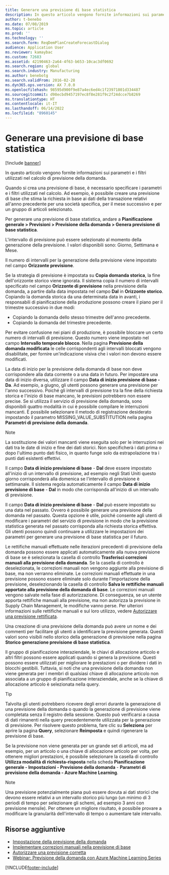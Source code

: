 ```yaml
---
title: Generare una previsione di base statistica
description: In questo articolo vengono fornite informazioni sui parametri e i filtri utilizzati nel calcolo di previsione della domanda.
author: t-benebo
ms.date: 07/08/2019
ms.topic: article
ms.prod: ''
ms.technology: ''
ms.search.form: ReqDemPlanCreateForecastDialog
audience: Application User
ms.reviewer: kamaybac
ms.custom: 72683
ms.assetid: 42190463-2a64-4f63-b653-10cac3df0692
ms.search.region: global
ms.search.industry: Manufacturing
ms.author: benebotg
ms.search.validFrom: 2016-02-28
ms.dyn365.ops.version: AX 7.0.0
ms.openlocfilehash: 98595d900f9e87a4ec6ed4c1f23971801d334487
ms.sourcegitcommit: d98ecbd9457197ec8f8e281f9c2f24dcce7b8269
ms.translationtype: HT
ms.contentlocale: it-IT
ms.lasthandoff: 06/14/2022
ms.locfileid: "8960145"
---
```

# <a name="generate-a-statistical-baseline-forecast"></a>Generare una previsione di base statistica

[!include [banner](../includes/banner.md)]

In questo articolo vengono fornite informazioni sui parametri e i filtri utilizzati nel calcolo di previsione della domanda. 

Quando si crea una previsione di base, è necessario specificare i parametri e i filtri utilizzati nel calcolo. Ad esempio, è possibile creare una previsione di base che stima la richiesta in base ai dati della transazione relativi all'anno precedente per una società specifica, per il mese successivo e per un gruppo di articoli selezionato. 

Per generare una previsione di base statistica, andare a **Pianificazione generale &gt;  Previsioni &gt; Previsione della domanda &gt; Genera previsione di base statistica**. 

L'intervallo di previsione può essere selezionato al momento della generazione della previsione. I valori disponibili sono: Giorno, Settimana e Mese. 

Il numero di intervalli per la generazione della previsione viene impostato nel campo **Orizzonte previsione**. 

Se la strategia di previsione è impostata su **Copia domanda storica**, la fine dell'orizzonte storico viene ignorata. Il sistema copia il numero di intervalli specificato nel campo **Orizzonte di previsione** nella previsione della domanda, a partire dalla data impostata nel campo **Dal** in **Orizzonte storico**. Copiando la domanda storica da una determinata data in avanti, i responsabili di pianificazione della produzione possono creare il piano per il trimestre successivo in due modi:

-   Copiando la domanda dello stesso trimestre dell'anno precedente.
-   Copiando la domanda del trimestre precedente.

Per evitare confusione nei piani di produzione, è possibile bloccare un certo numero di intervalli di previsione. Questo numero viene impostato nel campo **Intervallo temporale blocco**. Nella pagina **Previsione della domanda modificata** le celle corrispondenti agli intervalli bloccati vengono disabilitate, per fornire un'indicazione visiva che i valori non devono essere modificati. 

La data di inizio per la previsione della domanda di base non deve corrispondere alla data corrente o a una data in futuro. Per impostare una data di inizio diversa, utilizzare il campo **Data di inizio previsione di base - Da**. Ad esempio, a giugno, gli utenti possono generare una previsione per l'anno successivo. Poiché gli intervalli di previsione tra la fine della richiesta storica e l'inizio di base mancano, le previsioni potrebbero non essere precise. Se si utilizza il servizio di previsione della domanda, sono disponibili quattro modalità in cui è possibile compilare le interruzioni mancanti. È possibile selezionare il metodo di registrazione desiderato impostando il parametro MISSING\_VALUE\_SUBSTITUTION nella pagina **Parametri di previsione della domanda**. 

> [!NOTE]
> La sostituzione dei valori mancanti viene eseguita solo per le interruzioni nei dati tra le date di inizio e fine dei dati storici. Non specificherà i dati prima o dopo l'ultimo punto dati fisico, in quanto funge solo da estrapolazione tra i punti dati esistenti effettivi. 

Il campo **Data di inizio previsione di base** - **Dal** deve essere impostato all'inizio di un intervallo di previsione, ad esempio negli Stati Uniti questo giorno corrisponderà alla domenica se l'intervallo di previsione è settimanale. Il sistema regola automaticamente il campo **Data di inizio previsione di base**  - **Dal** in modo che corrisponda all'inizio di un intervallo di previsione. 

Il campo **Data di inizio previsione di base** - **Dal** può essere impostato su una data nel passato. Ovvero è possibile generare una previsione della domanda nel passato. Questa opzione è utile, poiché consente agli utenti di modificare i parametri del servizio di previsione in modo che la previsione statistica generata nel passato corrisponda alla richiesta storica effettiva. Gli utenti possono quindi continuare a utilizzare le impostazioni dei parametri per generare una previsione di base statistica per il futuro. 

Le rettifiche manuali effettuate nelle iterazioni precedenti di previsione della domanda possono essere applicati automaticamente alla nuova previsione di base se è selezionata la casella di controllo **Trasferisci correzioni manuali alla previsione della domanda**. Se la casella di controllo è deselezionata, le correzioni manuali non vengono aggiunte alla previsione di base, ma non verranno eliminate. Le correzioni manuali effettuate in una previsione possono essere eliminate solo durante l'importazione della previsione, deselezionando la casella di controllo **Salva le rettifiche manuali apportate alla previsione della domanda di base**. Le correzioni manuali vengono salvate nella fase di autorizzazione. Di conseguenza, se un utente apporta rettifiche manuali alla previsione, ma non autorizza la previsione in Supply Chain Management, le modifiche vanno perse. Per ulteriori informazioni sulle rettifiche manuali e sul loro utilizzo, vedere [Autorizzare una previsione rettificata](authorize-adjusted-forecast.md). 

Una creazione di una previsione della domanda può avere un nome e dei commenti per facilitare gli utenti a identificare la previsione generata. Questi valori sono visibili nello storico della generazione di previsione nella pagina **Storico generazione previsione di base statistica**. 

Il gruppo di pianificazione interaziendale, le chiavi di allocazione articolo e altri filtri possono essere applicati quando si genera la previsione. Questi possono essere utilizzati per migliorare le prestazioni o per dividere i dati in blocchi gestibili. Tuttavia, si noti che una previsione della domanda non viene generata per i membri di qualsiasi chiave di allocazione articolo non associata a un gruppo di pianificazione interaziendale, anche se la chiave di allocazione articolo è selezionata nella query. 

> [!TIP]
> Talvolta gli utenti potrebbero ricevere degli errori durante la generazione di una previsione della domanda o quando la generazione di previsione viene completata senza il registro della sessione. Questo può verificarsi a causa di dati rimanenti nella query precedentemente utilizzata per la generazione di previsione. Per risolvere questo problema, fare clic su **Seleziona** per aprire la pagina **Query**, selezionare **Reimposta** e quindi rigenerare la previsione di base. 

Se la previsione non viene generata per un grande set di articoli, ma ad esempio, per un articolo o una chiave di allocazione articolo per volta, per ottenere migliori prestazioni, è possibile selezionare la casella di controllo **Utilizza modalità di richiesta-risposta** nella scheda **Pianificazione generale - Impostazioni - Previsione della domanda** -  **Parametri di previsione della domanda - Azure Machine Learning**.

> [!NOTE]
> Una previsione potenzialmente piana può essere dovuta ai dati storici che devono essere relativi a un intervallo storico più lungo (un minimo di 3 periodi di tempo per selezionare gli schemi, ad esempio 3 anni con previsione mensile). Per ottenere un migliore risultato, è possibile provare a modificare la granularità dell'intervallo di tempo o aumentare tale intervallo.

## <a name="additional-resources"></a>Risorse aggiuntive

- [Impostazione della previsione della domanda](demand-forecasting-setup.md)
- [Implementare correzioni manuali nella previsione di base](manual-adjustments-baseline-forecast.md)
- [Autorizzare una previsione corretta](authorize-adjusted-forecast.md)
- [Webinar: Previsione della domanda con Azure Machine Learning Series](https://aka.ms/DemandForecastingwithAzureMachineLearningSeries)

[!INCLUDE[footer-include](../../includes/footer-banner.md)]
